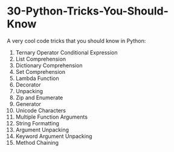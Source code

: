 # 30-Python-Tricks-You-Should-Know
A very cool code tricks that you should know in Python:
1. Ternary Operator Conditional Expression
2. List Comprehension
3. Dictionary Comprehension
4. Set Comprehension
5. Lambda Function
6. Decorator
7. Unpacking
8. Zip and Enumerate
9. Generator
10. Unicode Characters
11. Multiple Function Arguments
12. String Formatting
13. Argument Unpacking
14. Keyword Argument Unpacking
15. Method Chaining

